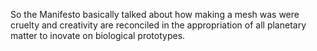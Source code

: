 So the Manifesto basically talked about how making a mesh was were cruelty and creativity are reconciled in the appropriation of all planetary matter to inovate on biological prototypes.
